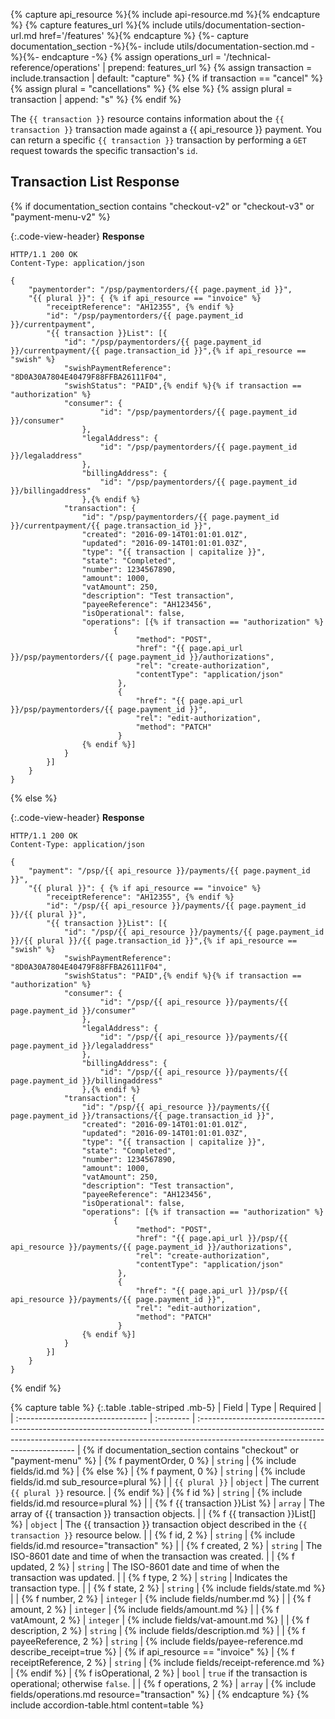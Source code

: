 {% capture api_resource %}{% include api-resource.md %}{% endcapture %}
{% capture features_url %}{% include utils/documentation-section-url.md href='/features' %}{% endcapture %}
{%- capture documentation_section -%}{%- include utils/documentation-section.md -%}{%- endcapture -%}
{% assign operations_url = '/technical-reference/operations' | prepend: features_url %}
{% assign transaction = include.transaction | default: "capture" %}
{% if transaction == "cancel" %}
    {% assign plural = "cancellations" %}
{% else %}
    {% assign plural = transaction | append: "s" %}
{% endif %}

The `{{ transaction }}` resource contains information about the
`{{ transaction }}` transaction made against a {{ api_resource }} payment. You can
return a specific `{{ transaction }}` transaction by performing a `GET` request
towards the specific transaction's `id`.

## Transaction List Response

{% if documentation_section contains "checkout-v2" or "checkout-v3" or "payment-menu-v2" %}

{:.code-view-header}
**Response**

```http
HTTP/1.1 200 OK
Content-Type: application/json

{
    "paymentorder": "/psp/paymentorders/{{ page.payment_id }}",
    "{{ plural }}": { {% if api_resource == "invoice" %}
        "receiptReference": "AH12355", {% endif %}
        "id": "/psp/paymentorders/{{ page.payment_id }}/currentpayment",
        "{{ transaction }}List": [{
            "id": "/psp/paymentorders/{{ page.payment_id }}/currentpayment/{{ page.transaction_id }}",{% if api_resource == "swish" %}
            "swishPaymentReference": "8D0A30A7804E40479F88FFBA26111F04",
            "swishStatus": "PAID",{% endif %}{% if transaction == "authorization" %}
            "consumer": {
                    "id": "/psp/paymentorders/{{ page.payment_id }}/consumer"
                },
                "legalAddress": {
                    "id": "/psp/paymentorders/{{ page.payment_id }}/legaladdress"
                },
                "billingAddress": {
                    "id": "/psp/paymentorders/{{ page.payment_id }}/billingaddress"
                },{% endif %}
            "transaction": {
                "id": "/psp/paymentorders/{{ page.payment_id }}/currentpayment/{{ page.transaction_id }}",
                "created": "2016-09-14T01:01:01.01Z",
                "updated": "2016-09-14T01:01:01.03Z",
                "type": "{{ transaction | capitalize }}",
                "state": "Completed",
                "number": 1234567890,
                "amount": 1000,
                "vatAmount": 250,
                "description": "Test transaction",
                "payeeReference": "AH123456",
                "isOperational": false,
                "operations": [{% if transaction == "authorization" %}
                       {
                            "method": "POST",
                            "href": "{{ page.api_url }}/psp/paymentorders/{{ page.payment_id }}/authorizations",
                            "rel": "create-authorization",
                            "contentType": "application/json"
                        },
                        {
                            "href": "{{ page.api_url }}/psp/paymentorders/{{ page.payment_id }}",
                            "rel": "edit-authorization",
                            "method": "PATCH"
                        }
                {% endif %}]
            }
        }]
    }
}
```

{% else %}

{:.code-view-header}
**Response**

```http
HTTP/1.1 200 OK
Content-Type: application/json

{
    "payment": "/psp/{{ api_resource }}/payments/{{ page.payment_id }}",
    "{{ plural }}": { {% if api_resource == "invoice" %}
        "receiptReference": "AH12355", {% endif %}
        "id": "/psp/{{ api_resource }}/payments/{{ page.payment_id }}/{{ plural }}",
        "{{ transaction }}List": [{
            "id": "/psp/{{ api_resource }}/payments/{{ page.payment_id }}/{{ plural }}/{{ page.transaction_id }}",{% if api_resource == "swish" %}
            "swishPaymentReference": "8D0A30A7804E40479F88FFBA26111F04",
            "swishStatus": "PAID",{% endif %}{% if transaction == "authorization" %}
            "consumer": {
                    "id": "/psp/{{ api_resource }}/payments/{{ page.payment_id }}/consumer"
                },
                "legalAddress": {
                    "id": "/psp/{{ api_resource }}/payments/{{ page.payment_id }}/legaladdress"
                },
                "billingAddress": {
                    "id": "/psp/{{ api_resource }}/payments/{{ page.payment_id }}/billingaddress"
                },{% endif %}
            "transaction": {
                "id": "/psp/{{ api_resource }}/payments/{{ page.payment_id }}/transactions/{{ page.transaction_id }}",
                "created": "2016-09-14T01:01:01.01Z",
                "updated": "2016-09-14T01:01:01.03Z",
                "type": "{{ transaction | capitalize }}",
                "state": "Completed",
                "number": 1234567890,
                "amount": 1000,
                "vatAmount": 250,
                "description": "Test transaction",
                "payeeReference": "AH123456",
                "isOperational": false,
                "operations": [{% if transaction == "authorization" %}
                       {
                            "method": "POST",
                            "href": "{{ page.api_url }}/psp/{{ api_resource }}/payments/{{ page.payment_id }}/authorizations",
                            "rel": "create-authorization",
                            "contentType": "application/json"
                        },
                        {
                            "href": "{{ page.api_url }}/psp/{{ api_resource }}/payments/{{ page.payment_id }}",
                            "rel": "edit-authorization",
                            "method": "PATCH"
                        }
                {% endif %}]
            }
        }]
    }
}
```

{% endif %}

{% capture table %}
{:.table .table-striped .mb-5}
| Field                             | Type      | Required                                                                                                                                                                                                     |
| :-------------------------------- | :-------- | :----------------------------------------------------------------------------------------------------------------------------------------------------------------------------------------------------------- | {% if documentation_section contains "checkout" or "payment-menu" %}
| {% f paymentOrder, 0 %}                         | `string`  | {% include fields/id.md %}                                                                                                                                                    | {% else %}
| {% f payment, 0 %}                         | `string`  | {% include fields/id.md sub_resource=plural %}                                                                                                                                                    |
| `{{ plural }}`                    | `object`  | The current `{{ plural }}` resource.                                                                                                                                                                         | {% endif %}
| {% f id %}                      | `string`  | {% include fields/id.md resource=plural %}                                                                                                                                                        |
| {% f {{ transaction }}List %}   | `array`   | The array of {{ transaction }} transaction objects.                                                                                                                                                          |
| {% f {{ transaction }}List[] %} | `object`  | The {{ transaction }} transaction object described in the `{{ transaction }}` resource below.                                                                                                                |
| {% f id, 2 %}                     | `string`  | {% include fields/id.md resource="transaction" %}                                                                                                                                                 |
| {% f created, 2 %}                | `string`  | The ISO-8601 date and time of when the transaction was created.                                                                                                                                              |
| {% f updated, 2 %}                | `string`  | The ISO-8601 date and time of when the transaction was updated.                                                                                                                                              |
| {% f type, 2 %}                   | `string`  | Indicates the transaction type.                                                                                                                                                                              |
| {% f state, 2 %}                  | `string`  | {% include fields/state.md %}   |
| {% f number, 2 %}                 | `integer` | {% include fields/number.md %} |
| {% f amount, 2 %}                 | `integer` | {% include fields/amount.md %}                                                                                                                                                                    |
| {% f vatAmount, 2 %}              | `integer` | {% include fields/vat-amount.md %}                                                                                                                                                                 |
| {% f description, 2 %}            | `string`  | {% include fields/description.md %}                                                                                                                   |
| {% f payeeReference, 2 %}         | `string`  | {% include fields/payee-reference.md describe_receipt=true %}                                                                                         | {% if api_resource == "invoice" %}
| {% f receiptReference, 2 %}       | `string`  | {% include fields/receipt-reference.md %}                                                                                                                 | {% endif %}
| {% f isOperational, 2 %}          | `bool`    | `true` if the transaction is operational; otherwise `false`.                                                                                                                                                 |
| {% f operations, 2 %}             | `array`   | {% include fields/operations.md resource="transaction" %}                                                                                                                |
{% endcapture %}
{% include accordion-table.html content=table %}

